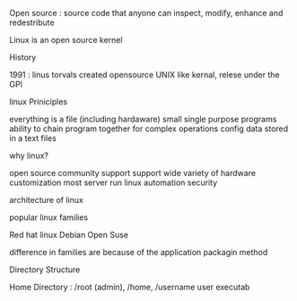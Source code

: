 Open source : source code that anyone can inspect, modify, enhance and redestribute

Linux is an open source kernel

History

1991 : linus torvals
created opensource UNIX like kernal, relese under the GPl

linux Priniciples

everything is a file (including hardaware)
small single purpose programs
ability to chain program together for complex operations
config data stored in a text files

why linux?

open source
community support
support wide variety of hardware
customization
most server run linux
automation
security

architecture of linux

popular linux families

Red hat linux
Debian
Open Suse

difference in families are because of the application packagin method

Directory Structure

Home Directory : /root (admin), /home, /username
user executab
